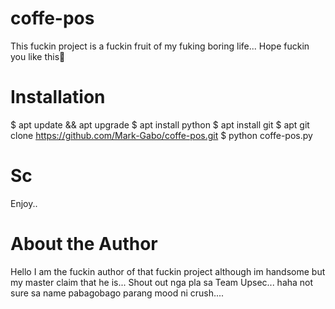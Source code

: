 # coffe-pos
This fuckin project is a fuckin fruit of my fuking boring life... Hope fuckin you like this🤠
# Installation

$ apt update && apt upgrade
$ apt install python
$ apt install git
$ apt git clone https://github.com/Mark-Gabo/coffe-pos.git
$ python coffe-pos.py


# Sc

Enjoy..

# About the Author
Hello I am the fuckin author of that fuckin project although im handsome but my master claim that he is... 
Shout out nga pla sa Team Upsec... haha not sure sa name pabagobago parang mood ni crush....
